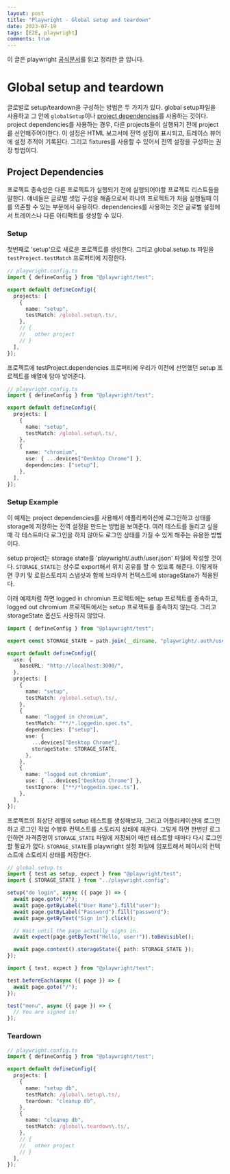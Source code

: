 ```yaml
---
layout: post
title: "Playwright - Global setup and teardown"
date: 2023-07-19
tags: [E2E, playwright]
comments: true
---
```


이 글은 playwright [공식문서](https://playwright.dev/docs/test-global-setup-teardown)를 읽고 정리한 글 입니다.

# Global setup and teardown

글로벌로 setup/teardown을 구성하는 방법은 두 가지가 있다. global setup파일을 사용하고 그 안에 `globalSetup`이나 [project dependencies](https://playwright.dev/docs/test-global-setup-teardown#project-dependencies)를 사용하는 것이다. project dependencies를 사용하는 경우, 다른 projects들이 실행되기 전에 project를 선언해주어야한다. 이 설정은 HTML 보고서에 전역 설정이 표시되고, 트레이스 뷰어에 설정 추적이 기록된다. 그리고 fixtures를 사용할 수 있어서 전역 설정을 구성하는 권장 방법이다.

## Project Dependencies

프로젝트 종속성은 다른 프로젝트가 실행되기 전에 실행되어야할 프로젝트 리스트들을 말한다. 얘네들은 글로벌 셋업 구성을 해줌으로써 하나의 프로젝트가 처음 실행될때 이를 의존할 수 있는 부분에서 유용하다. dependencies를 사용하는 것은 글로벌 설정에서 트레이스나 다른 아티팩트를 생성할 수 있다.

### Setup

첫번째로 'setup'으로 새로운 프로젝트를 생성한다. 그리고 global.setup.ts 파일을 `testProject.testMatch` 프로퍼티에 지정한다.

```typescript
// playwright.config.ts
import { defineConfig } from "@playwright/test";

export default defineConfig({
  projects: [
    {
      name: "setup",
      testMatch: /global.setup\.ts/,
    },
    // {
    //   other project
    // }
  ],
});
```

프로젝트에 testProject.dependencies 프로퍼티에 우리가 이전에 선언했던 setup 프로젝트를 배열에 담아 넣어준다.

```typescript
// playwright.config.ts
import { defineConfig } from "@playwright/test";

export default defineConfig({
  projects: [
    {
      name: "setup",
      testMatch: /global.setup\.ts/,
    },
    {
      name: "chromium",
      use: { ...devices["Desktop Chrome"] },
      dependencies: ["setup"],
    },
  ],
});
```

### Setup Example

이 예제는 project dependencies를 사용해서 애플리케이션에 로그인하고 상태를 storage에 저장하는 전역 설정을 만드는 방법을 보여준다. 여러 테스트를 돌리고 싶을 때 각 테스트마다 로그인을 하지 않아도 로그인 상태를 가질 수 있게 해주는 유용한 방법이다.

setup project는 storage state를 'playwright/.auth/user.json' 파일에 작성할 것이다. `STORAGE_STATE`는 상수로 export해서 위치 공유를 할 수 있또록 해준다. 이렇게하면 쿠키 및 로컬스토리지 스냅샷과 함께 브라우저 컨텍스트에 storageState가 적용된다.

아래 예제처럼 하면 logged in chromiun 프로젝트에는 setup 프로젝트를 종속하고, logged out chromium 프로젝트에서는 setup 프로젝트를 종속하지 않는다. 그리고 storageState 옵션도 사용하지 않았다.

```typescript
import { defineConfig } from "@playwright/test";

export const STORAGE_STATE = path.join(__dirname, "playwright/.auth/user.json");

export default defineConfig({
  use: {
    baseURL: "http://localhost:3000/",
  },
  projects: [
    {
      name: "setup",
      testMatch: /global.setup\.ts/,
    },
    {
      name: "logged in chromium",
      testMatch: "**/*.loggedin.spec.ts",
      dependencies: ["setup"],
      use: {
        ...devices["Desktop Chrome"],
        storageState: STORAGE_STATE,
      },
    },
    {
      name: "logged out chromium",
      use: { ...devices["Desktop Chrome"] },
      testIgnore: ["**/*loggedin.spec.ts"],
    },
  ],
});
```

프로젝트의 최상단 레벨에 setup 테스트를 생성해보자, 그리고 어플리케이션에 로그인하고 로그인 작업 수행후 컨텍스트를 스토리지 상태에 채운다. 그렇게 하면 한번만 로그인하면 자격증명이 `STORAGE_STATE` 파일에 저장되어 매번 테스트할 때마다 다시 로그인할 필요가 없다. `STORAGE_STATE`를 playwright 설정 파일에 임포트해서 페이시의 컨텍스트에 스토리지 상태를 저장한다.

```typescript
// global.setup.ts
import { test as setup, expect } from "@playwright/test";
import { STORAGE_STATE } from "../playwright.config";

setup("do login", async ({ page }) => {
  await page.goto("/");
  await page.getByLabel("User Name").fill("user");
  await page.getByLabel("Password").fill("password");
  await page.getByText("Sign in").click();

  // Wait until the page actually signs in.
  await expect(page.getByText("Hello, user!")).toBeVisible();

  await page.context().storageState({ path: STORAGE_STATE });
});
```

```typescript
import { test, expect } from "@playwright/test";

test.beforeEach(async ({ page }) => {
  await page.goto("/");
});

test("menu", async ({ page }) => {
  // You are signed in!
});
```

### Teardown

```typescript
// playwright.config.ts
import { defineConfig } from "@playwright/test";

export default defineConfig({
  projects: [
    {
      name: "setup db",
      testMatch: /global\.setup\.ts/,
      teardown: "cleanup db",
    },
    {
      name: "cleanup db",
      testMatch: /global\.teardown\.ts/,
    },
    // {
    //   other project
    // }
  ],
});
```
